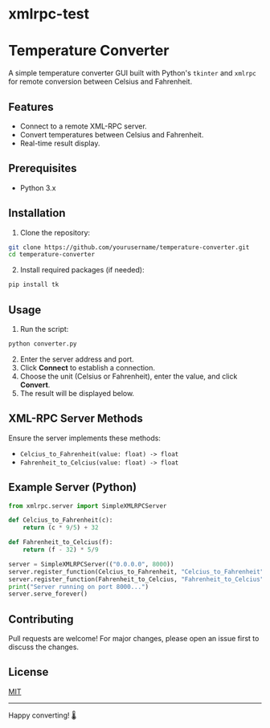 # xmlrpc-test

# Temperature Converter

A simple temperature converter GUI built with Python's `tkinter` and `xmlrpc` for remote conversion between Celsius and Fahrenheit.

## Features
- Connect to a remote XML-RPC server.
- Convert temperatures between Celsius and Fahrenheit.
- Real-time result display.

## Prerequisites
- Python 3.x

## Installation
1. Clone the repository:
```bash
git clone https://github.com/yourusername/temperature-converter.git
cd temperature-converter
```
2. Install required packages (if needed):
```bash
pip install tk
```

## Usage
1. Run the script:
```bash
python converter.py
```
2. Enter the server address and port.
3. Click **Connect** to establish a connection.
4. Choose the unit (Celsius or Fahrenheit), enter the value, and click **Convert**.
5. The result will be displayed below.

## XML-RPC Server Methods
Ensure the server implements these methods:
- `Celcius_to_Fahrenheit(value: float) -> float`
- `Fahrenheit_to_Celcius(value: float) -> float`

## Example Server (Python)
```python
from xmlrpc.server import SimpleXMLRPCServer

def Celcius_to_Fahrenheit(c):
    return (c * 9/5) + 32

def Fahrenheit_to_Celcius(f):
    return (f - 32) * 5/9

server = SimpleXMLRPCServer(("0.0.0.0", 8000))
server.register_function(Celcius_to_Fahrenheit, "Celcius_to_Fahrenheit")
server.register_function(Fahrenheit_to_Celcius, "Fahrenheit_to_Celcius")
print("Server running on port 8000...")
server.serve_forever()
```

## Contributing
Pull requests are welcome! For major changes, please open an issue first to discuss the changes.

## License
[MIT](LICENSE)

---

Happy converting! 🌡️

